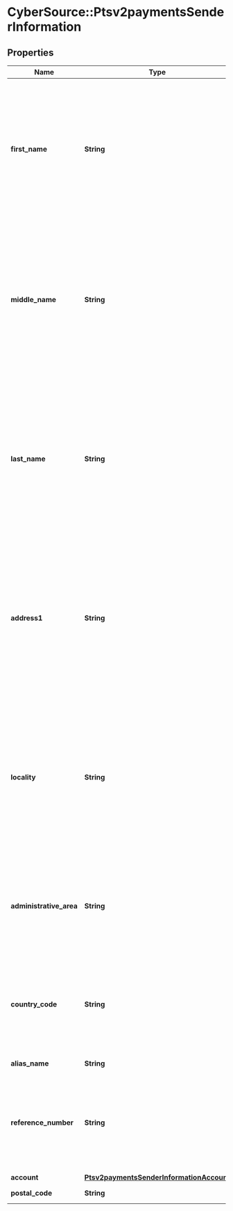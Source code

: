 # CyberSource::Ptsv2paymentsSenderInformation

## Properties
Name | Type | Description | Notes
------------ | ------------- | ------------- | -------------
**first_name** | **String** | First name of the sender. This field is applicable for AFT and OCT transactions.   Only alpha numeric values are supported.Special characters not in the standard ASCII character set, are not supported and will be stripped before being sent to the processor.  | [optional] 
**middle_name** | **String** | Middle name of the sender. This field is applicable for AFT and OCT transactions.   Only alpha numeric values are supported. Special characters not in the standard ASCII character set, are not supported and will be stripped before being sent to sent to the processor.  | [optional] 
**last_name** | **String** | Last name of the sender. This field is applicable for AFT and OCT transactions.  Only alpha numeric values are supported. Special characters not in the standard ASCII character set, are not supported and will be stripped before being sent to sent to the processor.  | [optional] 
**address1** | **String** | The street address of the sender. This field is applicable for AFT transactions.     Only alpha numeric values are supported.  Special characters not in the standard ASCII character set are not supported and will be stripped before being sent to sent to the processor.  | [optional] 
**locality** | **String** | The city or locality of the sender. This field is applicable for AFT transactions.  Only alpha numeric values are supported.  Special characters not in the standard ASCII character set are not supported and will be stripped before being sent to sent to the processor.  | [optional] 
**administrative_area** | **String** | The state or province of the sender. This field is applicable for AFT transactions when the sender country is US or CA. Else it is optional.  Must be a two character value  | [optional] 
**country_code** | **String** | The country associated with the address of the sender. This field is applicable for AFT transactions.   Must be a two character ISO country code.  For example, see [ISO Country Code](https://developer.cybersource.com/docs/cybs/en-us/country-codes/reference/all/na/country-codes/country-codes.html)  | [optional] 
**alias_name** | **String** | Sender&#39;s alias name. | [optional] 
**reference_number** | **String** | This field is applicable for AFT transactions.   Contains a transaction reference number provided by the Merchant. Only alpha numeric values are supported.  | [optional] 
**account** | [**Ptsv2paymentsSenderInformationAccount**](Ptsv2paymentsSenderInformationAccount.md) |  | [optional] 
**postal_code** | **String** | Postal code of sender.  | [optional] 


